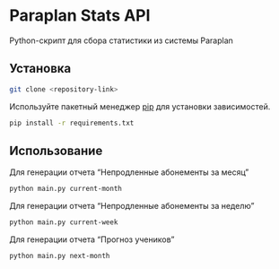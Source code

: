 # Paraplan Stats API

Python-скрипт для сбора статистики из системы Paraplan

## Установка

```bash
git clone <repository-link>
```

Используйте пакетный менеджер [pip](https://pip.pypa.io/en/stable/) для установки зависимостей.

```bash
pip install -r requirements.txt
```

## Использование

Для генерации отчета “Непродленные абонементы за месяц”

```bash
python main.py current-month
```

Для генерации отчета “Непродленные абонементы за неделю”

```bash
python main.py current-week
```

Для генерации отчета “Прогноз учеников”

```bash
python main.py next-month
```